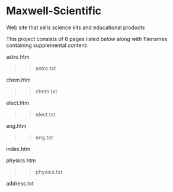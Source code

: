 # Maxwell-Scientific
Web site that sells science kits and educational products

This project consists of 6 pages listed below along with filenames containing supplemental content:

astro.htm 
  >> astro.txt
  
chem.htm
  >> chem.txt

elect.htm
  >> elect.txt

eng.htm
  >> eng.txt

index.htm

physics.htm
  >> physics.txt

address.txt
